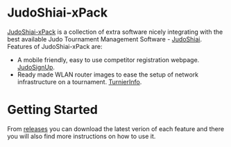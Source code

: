 # JudoShiai-xPack

[JudoShiai-xPack](https://github.com/Xilaew/JudoShiai-xPack/blob/master/README.md) is a collection of extra software nicely integrating with the best available Judo Tournament Management Software - [JudoShiai](http://www.judoshiai.fi/index-en.php). Features of JudoShiai-xPack are:

* A mobile friendly, easy to use competitor registration webpage. [JudoSignUp](https://github.com/Xilaew/JudoShiai-xPack/blob/master/JudoSignUp/README.md).
* Ready made WLAN router images to ease the setup of network infrastructure on a tournament. [TurnierInfo](https://github.com/Xilaew/JudoShiai-xPack/blob/master/TurnierInfo/README.md).

# Getting Started

From [releases](https://github.com/Xilaew/JudoShiai-xPack/releases) you can download the latest verion of each feature and there you will also find more instructions on how to use it.
